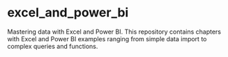 # excel_and_power_bi
Mastering data with Excel and Power BI. This repository contains chapters with Excel and Power BI examples ranging from simple data import to complex queries and functions.
